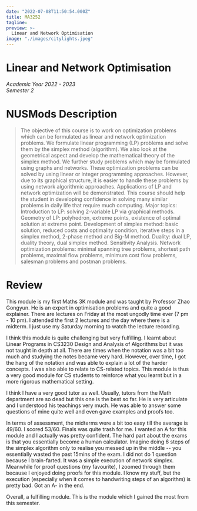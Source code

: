 ```yaml
---
date: "2022-07-08T11:50:54.000Z"
title: MA3252
tagline:
preview: >-
  Linear and Network Optimisation
image: "./images/citylights.jpeg"
---   
```


# Linear and Network Optimisation
*Academic Year 2022 - 2023*  
*Semester 2*

# NUSMods Description
> The objective of this course is to work on optimization problems which can be formulated as linear and network optimization problems. We formulate linear programming (LP) problems and solve them by the simplex method (algorithm). We also look at the geometrical aspect and develop the mathematical theory of the simplex method. We further study problems which may be formulated using graphs and networks. These optimization problems can be solved by using linear or integer programming approaches. However, due to its graphical structure, it is easier to handle these problems by using network algorithmic approaches. Applications of LP and network optimization will be demonstrated. This course should help the student in developing confidence in solving many similar problems in daily life that require much computing. Major topics: Introduction to LP: solving 2-variable LP via graphical methods. Geometry of LP: polyhedron, extreme points, existence of optimal solution at extreme point. Development of simplex method: basic solution, reduced costs and optimality condition, iterative steps in a simplex method, 2-phase method and Big-M method. Duality: dual LP, duality theory, dual simplex method. Sensitivity Analysis. Network optimization problems: minimal spanning tree problems, shortest path problems, maximal flow problems, minimum cost flow problems, salesman problems and postman problems.

# Review
This module is my first Maths 3K module and was taught by Professor Zhao Gongyun. He is an expert in optimisation problems and quite a good explainer. There are lectures on Friday at the most ungodly time ever (7 pm - 10 pm). I attended the first 2 lectures and the day where there is a midterm. I just use my Saturday morning to watch the lecture recording.

I think this module is quite challenging but very fulfilling. I learnt about Linear Programs in CS3230 Design and Analysis of Algorithms but it was not taught in depth at all. There are times when the notation was a bit too much and studying the notes became very hard. However, over time, I got the hang of the notation and was able to explain a lot of the harder concepts. I was also able to relate to CS-related topics. This module is thus a very good module for CS students to reinforce what you learnt but in a more rigorous mathematical setting.

I think I have a very good tutor as well. Usually, tutors from the Math department are so dead but this one is the best so far. He is very articulate and I understood his teachings very much. He was able to answer some questions of mine quite well and even gave examples and proofs too.

In terms of assessment, the midterms were a bit too easy till the average is 49/60. I scored 53/60. Finals was quite trash for me. I wanted an A for this module and I actually was pretty confident. The hard part about the exams is that you essentially become a human calculator. Imagine doing 6 steps of the simplex algorithm only to realise you messed up in the middle -- you essentially wasted the past 15mins of the exam. I did not do 1 question because I brain-farted. It was a simple execution of network simplex. Meanwhile for proof questions (my favourite), I zoomed through them because I enjoyed doing proofs for this module. I know my stuff, but the execution (especially when it comes to handwriting steps of an algorithm) is pretty bad. Got an A- in the end.

Overall, a fulfilling module. This is the module which I gained the most from this semester.

